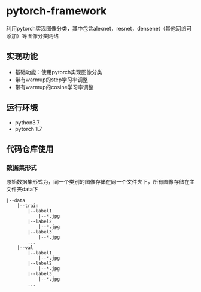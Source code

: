 # pytorch-framework
利用pytorch实现图像分类，其中包含alexnet，resnet，densenet（其他网络可添加）等图像分类网络

## 实现功能
* 基础功能：使用pytorch实现图像分类
* 带有warmup的step学习率调整
* 带有warmup的cosine学习率调整

## 运行环境
* python3.7
* pytorch 1.7

## 代码仓库使用

### 数据集形式
原始数据集形式为，同一个类别的图像存储在同一个文件夹下，所有图像存储在主文件夹data下

```
|--data
    |--train
        |--label1
            |--*.jpg
        |--label2
            |--*.jpg
        |--label3
            |--*.jpg
        ...
    |--val
        |--label1
            |--*.jpg
        |--label2
            |--*.jpg
        |--label3
            |--*.jpg
        ...
```
